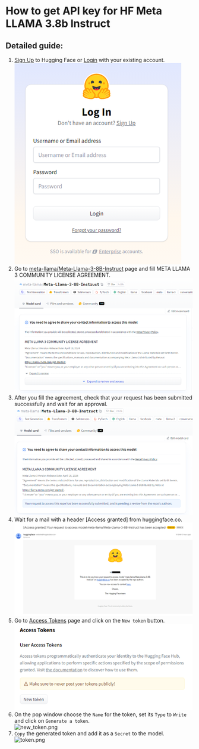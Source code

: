 # How to get API key for HF Meta LLAMA 3.8b Instruct

## Detailed guide:

1. [Sign Up](https://huggingface.co/join) to Hugging Face or [Login](https://huggingface.co/login) with your existing 
   account. \
   ![login.png](assets%2Flogin.png)
2. Go to [meta-llama/Meta-Llama-3-8B-Instruct](https://huggingface.co/meta-llama/Meta-Llama-3-8B-Instruct) page and 
   fill META LLAMA 3 COMMUNITY LICENSE AGREEMENT. \
   ![agreement_review.png](assets%2Fagreement_review.png)
3. After you fill the agreement, check that your request has been submitted successfully and wait for an approval. \
   ![agreement_submitted.png](assets%2Fagreement_submitted.png)
4. Wait for a mail with a header [Access granted] from huggingface.co. \
   ![access_granted.png](assets%2Faccess_granted.png)
5. Go to [Access Tokens](https://huggingface.co/settings/tokens) page and click on the `New token` button. \
   ![access_tokens.png](assets%2Faccess_tokens.png)
6. On the pop window choose the `Name` for the token, set its `Type` to `Write` and click on `Generate a token`. \
   ![new_token.png](assets%2Fnew_token.png)
7. `Copy` the generated token and add it as a `Secret` to the model. \
   ![token.png](assets%2Ftoken.png)
